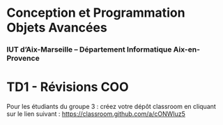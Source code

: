 # Conception et Programmation Objets Avancées

### IUT d’Aix-Marseille – Département Informatique Aix-en-Provence

# TD1 - Révisions COO

Pour les étudiants du groupe 3 : créez votre dépôt classroom en cliquant sur le lien suivant : https://classroom.github.com/a/cONWIuz5
